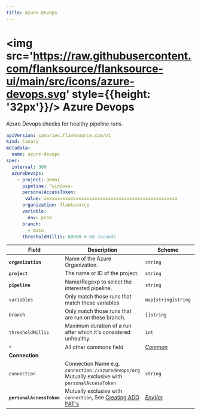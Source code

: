 ```yaml
---
title: Azure DevOps
---
```


# <img src='<https://raw.githubusercontent.com/flanksource/flanksource-ui/main/src/icons/azure-devops.svg>' style={{height: '32px'}}/> Azure Devops

<Standard/>

Azure Devops checks for healthy pipeline runs.

```yaml
apiVersion: canaries.flanksource.com/v1
kind: Canary
metadata:
  name: azure-devops
spec:
  interval: 300
  azureDevops:
    - project: Demo1
      pipeline: ^windows-
      personalAccessToken:
       value: xxxxxxxxxxxxxxxxxxxxxxxxxxxxxxxxxxxxxxxxxxxxxxxxxx
      organization: flanksource
      variable:
        env: prod
      branch:
        - main
      thresholdMillis: 60000 # 60 seconds
```

| Field                     | Description                                                  | Scheme                                            | Required |
| ------------------------- | ------------------------------------------------------------ | ------------------------------------------------- | -------- |
| **`organization`**        | Name of the Azure Organization.                              | `string`                                          | true     |
| **`project`**             | The name or ID of the project.                               | `string`                                          | true     |
| **`pipeline`**            | Name/Regexp to select the interested pipeline.               | `string`                                          | true     |
| `variables`               | Only match those runs that match these variables             | `map[string]string`                               |          |
| `branch`                  | Only match those runs that are run on these branch.          | `[]string`                                        |          |
| `thresholdMillis`         | Maximum duration of a run after which it's considered unhealthy. | `int`                                             |          |
| `*`                       | All other commons field                                      | [*Common*](common)                                |          |
| **Connection**            |                                                              |                                                   |          |
| `connection`              | Connection Name e.g. `connection://azuredevops/org` <br/>Mutually exclusive with `personalAccessToken` <br/><Commercial/> | `string`                                          |          |
| **`personalAccessToken`** | Mutually exclusive with `connection`, See [Creating ADO PAT's](https://learn.microsoft.com/en-us/azure/devops/organizations/accounts/use-personal-access-tokens-to-authenticate?view=azure-devops&tabs=Windows) | [*EnvVar*](../../concepts/authentication/#envvar) | true     |
